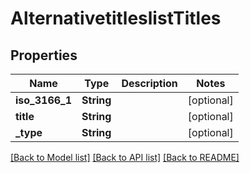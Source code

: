 # AlternativetitleslistTitles

## Properties

Name | Type | Description | Notes
------------ | ------------- | ------------- | -------------
**iso_3166_1** | **String** |  | [optional] 
**title** | **String** |  | [optional] 
**_type** | **String** |  | [optional] 

[[Back to Model list]](../README.md#documentation-for-models) [[Back to API list]](../README.md#documentation-for-api-endpoints) [[Back to README]](../README.md)


